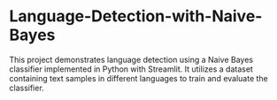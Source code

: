 # Language-Detection-with-Naive-Bayes
This project demonstrates language detection using a Naive Bayes classifier implemented in Python with Streamlit. It utilizes a dataset containing text samples in different languages to train and evaluate the classifier.
